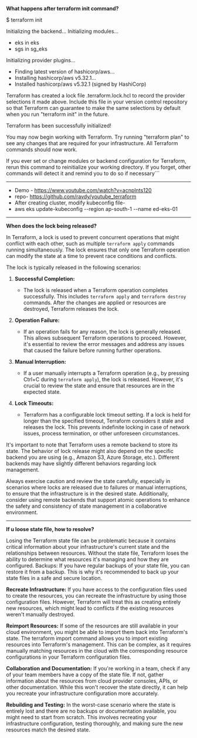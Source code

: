 **What happens after terraform init command?**

$ terraform init

Initializing the backend...
Initializing modules...
- eks in eks
- sgs in sg_eks

Initializing provider plugins...
- Finding latest version of hashicorp/aws...
- Installing hashicorp/aws v5.32.1...
- Installed hashicorp/aws v5.32.1 (signed by HashiCorp)

Terraform has created a lock file .terraform.lock.hcl to record the provider
selections it made above. Include this file in your version control repository
so that Terraform can guarantee to make the same selections by default when
you run "terraform init" in the future.

Terraform has been successfully initialized!

You may now begin working with Terraform. Try running "terraform plan" to see
any changes that are required for your infrastructure. All Terraform commands
should now work.

If you ever set or change modules or backend configuration for Terraform,
rerun this command to reinitialize your working directory. If you forget, other
commands will detect it and remind you to do so if necessary```

____________________________________________________________________________________________________________________________

- Demo - https://www.youtube.com/watch?v=acnpInts120
- repo- https://github.com/ravdy/youtube_terraform
- After creating cluster, modify kubeconfig file-
- aws eks update-kubeconfig --region ap-south-1 --name ed-eks-01

____________________________________________________________________________________________________________________________

**When does the lock being released?**

In Terraform, a lock is used to prevent concurrent operations that might conflict with each other, such as multiple `terraform apply` commands running simultaneously. The lock ensures that only one Terraform operation can modify the state at a time to prevent race conditions and conflicts.

The lock is typically released in the following scenarios:

1. **Successful Completion:**
   - The lock is released when a Terraform operation completes successfully. This includes `terraform apply` and `terraform destroy` commands. After the changes are applied or resources are destroyed, Terraform releases the lock.

2. **Operation Failure:**
   - If an operation fails for any reason, the lock is generally released. This allows subsequent Terraform operations to proceed. However, it's essential to review the error messages and address any issues that caused the failure before running further operations.

3. **Manual Interruption:**
   - If a user manually interrupts a Terraform operation (e.g., by pressing Ctrl+C during `terraform apply`), the lock is released. However, it's crucial to review the state and ensure that resources are in the expected state.

4. **Lock Timeouts:**
   - Terraform has a configurable lock timeout setting. If a lock is held for longer than the specified timeout, Terraform considers it stale and releases the lock. This prevents indefinite locking in case of network issues, process termination, or other unforeseen circumstances.

It's important to note that Terraform uses a remote backend to store its state. The behavior of lock release might also depend on the specific backend you are using (e.g., Amazon S3, Azure Storage, etc.). Different backends may have slightly different behaviors regarding lock management.

Always exercise caution and review the state carefully, especially in scenarios where locks are released due to failures or manual interruptions, to ensure that the infrastructure is in the desired state. Additionally, consider using remote backends that support atomic operations to enhance the safety and consistency of state management in a collaborative environment.

_________________________________________________________________________________________________________________________________________________________________________________________

**If u loose state file, how to resolve?**

Losing the Terraform state file can be problematic because it contains critical information about your infrastructure's current state and the relationships between resources. Without the state file, Terraform loses the ability to determine what resources it's managing and how they are configured. 
Backups: If you have regular backups of your state file, you can restore it from a backup. This is why it's recommended to back up your state files in a safe and secure location.

**Recreate Infrastructure:** If you have access to the configuration files used to create the resources, you can recreate the infrastructure by using those configuration files. However, Terraform will treat this as creating entirely new resources, which might lead to conflicts if the existing resources weren't manually destroyed.

**Reimport Resources:** If some of the resources are still available in your cloud environment, you might be able to import them back into Terraform's state. The terraform import command allows you to import existing resources into Terraform's management. This can be complex, as it requires manually matching resources in the cloud with the corresponding resource configurations in your Terraform configuration files.

**Collaboration and Documentation:** If you're working in a team, check if any of your team members have a copy of the state file. If not, gather information about the resources from cloud provider consoles, APIs, or other documentation. While this won't recover the state directly, it can help you recreate your infrastructure configuration more accurately.

**Rebuilding and Testing:** In the worst-case scenario where the state is entirely lost and there are no backups or documentation available, you might need to start from scratch. This involves recreating your infrastructure configuration, testing thoroughly, and making sure the new resources match the desired state.


